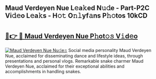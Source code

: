 ## Maud Verdeyen Nue L𝚎a𝚔ed N𝚞𝚍e - Part-P2C Vi𝚍𝚎o L𝚎a𝚔s - H𝚘𝚝 O𝚗𝚕yf𝚊ns P𝚑𝚘tos 10kCD

# <h2><a href="http://kfeh386.oniu.top/?m=Maud+Verdeyen+Nue">🔗👉 🔴 Maud Verdeyen Nue P𝚑ot𝚘𝚜 V𝚒d𝚎o</a></h2>

[![Maud Verdeyen Nue Nu𝚍e𝚜](https://i.imgur.com/0qMVB7G.gif)](http://kfeh386.oniu.top/?m=Maud+Verdeyen+Nue)
Social media personality Maud Verdeyen Nue, acclaimed for disseminating dance and lifestyle ideas, through presentations and personal vlogs. Remarkable snake charmer Maud Verdeyen Nue, acclaimed for their exceptional abilities and accomplishments in handling snakes.  
